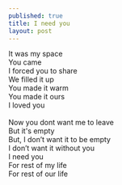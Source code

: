 ```yaml
---
published: true
title: I need you
layout: post
---
```

It was my space <br>
You came <br>
I forced you to share <br>
We filled it up <br>
You made it warm <br>
You made it ours <br>
I loved you <br>
<br>
Now you dont want me to leave <br>
But it's empty <br>
But, I don’t want it to be empty <br>
I don’t want it without you <br>
I need you <br>
For rest of my life <br>
For rest of our life <br>